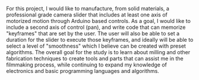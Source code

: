 For this project, I would like to manufacture, from solid materials, a professional grade camera slider that includes at least one axis of motorized motion through Arduino based controls. As a goal, I would like to include a second axis of control (pan), and write code that can memorize "keyframes" that are set by the user. The user will also be able to set a duration for the slider to execute those keyframes, and ideally will be able to select a level of "smoothness" which I believe can be created with preset algorithms. The overall goal for the study is to learn about milling and other fabrication techniques to create tools and parts that can assist me in the filmmaking process, while continuing to expand my knowledge of electronics and basic programming languages and algorithms.
